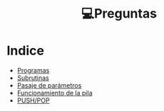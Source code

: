 <h1 align="center"> 💻Preguntas</h1>

Indice
======
   * [Programas](#Programas)
   * [Subrutinas](#Subrutinas)
   * [Pasaje de parámetros](#Pasaje_de_parametros)
   * [Funcionamiento de la pila](#Funcionamiento_de_la_pila)
   * [PUSH/POP](#Push_Pop)

